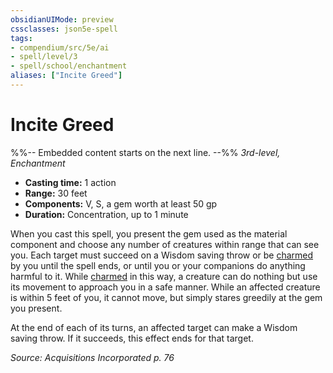 ```yaml
---
obsidianUIMode: preview
cssclasses: json5e-spell
tags:
- compendium/src/5e/ai
- spell/level/3
- spell/school/enchantment
aliases: ["Incite Greed"]
---
```

# Incite Greed
%%-- Embedded content starts on the next line. --%%
*3rd-level, Enchantment*  

- **Casting time:** 1 action
- **Range:** 30 feet
- **Components:** V, S, a gem worth at least 50 gp
- **Duration:** Concentration, up to 1 minute

When you cast this spell, you present the gem used as the material component and choose any number of creatures within range that can see you. Each target must succeed on a Wisdom saving throw or be [charmed](2-Mechanics/CLI/rules/conditions.md#Charmed) by you until the spell ends, or until you or your companions do anything harmful to it. While [charmed](2-Mechanics/CLI/rules/conditions.md#Charmed) in this way, a creature can do nothing but use its movement to approach you in a safe manner. While an affected creature is within 5 feet of you, it cannot move, but simply stares greedily at the gem you present.

At the end of each of its turns, an affected target can make a Wisdom saving throw. If it succeeds, this effect ends for that target.

*Source: Acquisitions Incorporated p. 76*